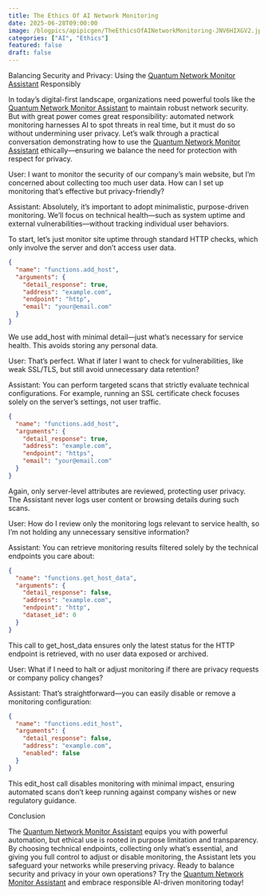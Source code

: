 ```yaml
---
title: The Ethics Of AI Network Monitoring
date: 2025-06-28T09:00:00
image: /blogpics/apipicgen/TheEthicsOfAINetworkMonitoring-JNV6HIXGV2.jpg
categories: ["AI", "Ethics"]
featured: false
draft: false
---
```

Balancing Security and Privacy: Using the [Quantum Network Monitor Assistant](https://readyforquantum.com/?assistant=open) Responsibly

In today’s digital-first landscape, organizations need powerful tools like the [Quantum Network Monitor Assistant](https://readyforquantum.com/?assistant=open) to maintain robust network security. But with great power comes great responsibility: automated network monitoring harnesses AI to spot threats in real time, but it must do so without undermining user privacy. Let’s walk through a practical conversation demonstrating how to use the [Quantum Network Monitor Assistant](https://readyforquantum.com/?assistant=open) ethically—ensuring we balance the need for protection with respect for privacy.

User: I want to monitor the security of our company’s main website, but I’m concerned about collecting too much user data. How can I set up monitoring that’s effective but privacy-friendly?

Assistant: Absolutely, it’s important to adopt minimalistic, purpose-driven monitoring. We’ll focus on technical health—such as system uptime and external vulnerabilities—without tracking individual user behaviors.

To start, let’s just monitor site uptime through standard HTTP checks, which only involve the server and don’t access user data.

```json
{
  "name": "functions.add_host",
  "arguments": {
    "detail_response": true,
    "address": "example.com",
    "endpoint": "http",
    "email": "your@email.com"
  }
}
```
We use add_host with minimal detail—just what’s necessary for service health. This avoids storing any personal data.

User: That’s perfect. What if later I want to check for vulnerabilities, like weak SSL/TLS, but still avoid unnecessary data retention?

Assistant: You can perform targeted scans that strictly evaluate technical configurations. For example, running an SSL certificate check focuses solely on the server’s settings, not user traffic.

```json
{
  "name": "functions.add_host",
  "arguments": {
    "detail_response": true,
    "address": "example.com",
    "endpoint": "https",
    "email": "your@email.com"
  }
}
```
Again, only server-level attributes are reviewed, protecting user privacy. The Assistant never logs user content or browsing details during such scans.

User: How do I review only the monitoring logs relevant to service health, so I’m not holding any unnecessary sensitive information?

Assistant: You can retrieve monitoring results filtered solely by the technical endpoints you care about:

```json
{
  "name": "functions.get_host_data",
  "arguments": {
    "detail_response": false,
    "address": "example.com",
    "endpoint": "http",
    "dataset_id": 0
  }
}
```
This call to get_host_data ensures only the latest status for the HTTP endpoint is retrieved, with no user data exposed or archived.

User: What if I need to halt or adjust monitoring if there are privacy requests or company policy changes?

Assistant: That’s straightforward—you can easily disable or remove a monitoring configuration:

```json
{
  "name": "functions.edit_host",
  "arguments": {
    "detail_response": false,
    "address": "example.com",
    "enabled": false
  }
}
```
This edit_host call disables monitoring with minimal impact, ensuring automated scans don’t keep running against company wishes or new regulatory guidance.

Conclusion

The [Quantum Network Monitor Assistant](https://readyforquantum.com/?assistant=open) equips you with powerful automation, but ethical use is rooted in purpose limitation and transparency. By choosing technical endpoints, collecting only what’s essential, and giving you full control to adjust or disable monitoring, the Assistant lets you safeguard your networks while preserving privacy. Ready to balance security and privacy in your own operations? Try the [Quantum Network Monitor Assistant](https://readyforquantum.com/?assistant=open) and embrace responsible AI-driven monitoring today!